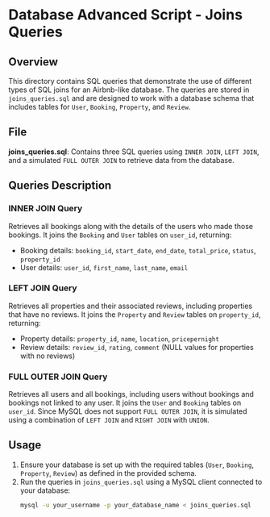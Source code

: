 # Database Advanced Script - Joins Queries

## Overview
This directory contains SQL queries that demonstrate the use of different types of SQL joins for an Airbnb-like database. The queries are stored in `joins_queries.sql` and are designed to work with a database schema that includes tables for `User`, `Booking`, `Property`, and `Review`.

## File
**joins_queries.sql**: Contains three SQL queries using `INNER JOIN`, `LEFT JOIN`, and a simulated `FULL OUTER JOIN` to retrieve data from the database.

## Queries Description

### INNER JOIN Query
Retrieves all bookings along with the details of the users who made those bookings. It joins the `Booking` and `User` tables on `user_id`, returning:
- Booking details: `booking_id`, `start_date`, `end_date`, `total_price`, `status`, `property_id`
- User details: `user_id`, `first_name`, `last_name`, `email`

### LEFT JOIN Query
Retrieves all properties and their associated reviews, including properties that have no reviews. It joins the `Property` and `Review` tables on `property_id`, returning:
- Property details: `property_id`, `name`, `location`, `pricepernight`
- Review details: `review_id`, `rating`, `comment` (NULL values for properties with no reviews)

### FULL OUTER JOIN Query
Retrieves all users and all bookings, including users without bookings and bookings not linked to any user. It joins the `User` and `Booking` tables on `user_id`. Since MySQL does not support `FULL OUTER JOIN`, it is simulated using a combination of `LEFT JOIN` and `RIGHT JOIN` with `UNION`.

## Usage
1. Ensure your database is set up with the required tables (`User`, `Booking`, `Property`, `Review`) as defined in the provided schema.
2. Run the queries in `joins_queries.sql` using a MySQL client connected to your database:
   ```bash
   mysql -u your_username -p your_database_name < joins_queries.sql